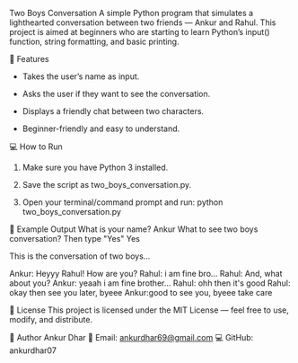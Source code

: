 
Two Boys Conversation
A simple Python program that simulates a lighthearted conversation between two friends — Ankur and Rahul.
This project is aimed at beginners who are starting to learn Python’s input() function, string formatting, and basic printing.

📜 Features
- Takes the user’s name as input.

- Asks the user if they want to see the conversation.

- Displays a friendly chat between two characters.

- Beginner-friendly and easy to understand.

💻 How to Run
1. Make sure you have Python 3 installed.

2. Save the script as two_boys_conversation.py.

3. Open your terminal/command prompt and run:
python two_boys_conversation.py

📂 Example Output
What is your name? Ankur
What to see two boys conversation?
Then type "Yes"
Yes

This is the conversation of two boys...

Ankur: Heyyy Rahul! How are you?
Rahul: i am fine bro...
Rahul: And, what about you?
Ankur: yeaah i am fine brother...
Rahul: ohh then it's good
Rahul: okay then see you later, byeee
Ankur:good to see you, byeee take care

📜 License
This project is licensed under the MIT License — feel free to use, modify, and distribute.

👤 Author
Ankur Dhar
📧 Email: ankurdhar69@gmail.com
💻 GitHub: ankurdhar07